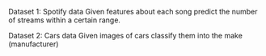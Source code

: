 Dataset 1:
Spotify data
Given features about each song predict the number of streams within a certain range.

Dataset 2:
Cars data
Given images of cars classify them into the make (manufacturer)
